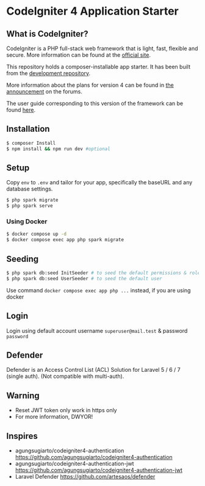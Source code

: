 # CodeIgniter 4 Application Starter

## What is CodeIgniter?

CodeIgniter is a PHP full-stack web framework that is light, fast, flexible and secure.
More information can be found at the [official site](http://codeigniter.com).

This repository holds a composer-installable app starter.
It has been built from the
[development repository](https://github.com/codeigniter4/CodeIgniter4).

More information about the plans for version 4 can be found in [the announcement](http://forum.codeigniter.com/thread-62615.html) on the forums.

The user guide corresponding to this version of the framework can be found
[here](https://codeigniter4.github.io/userguide/).

## Installation
```bash
$ composer Install
$ npm install && npm run dev #optional
```

## Setup
Copy `env` to `.env` and tailor for your app, specifically the baseURL
and any database settings.

```bash
$ php spark migrate
$ php spark serve
```

### Using Docker
```bash
$ docker compose up -d
$ docker compose exec app php spark migrate
```

## Seeding
```bash
$ php spark db:seed InitSeeder # to seed the default permissions & roles
$ php spark db:seed UserSeeder # to seed the default user
```
Use command `docker compose exec app php ...` instead, if you are using docker

## Login
Login using default account username `superuser@mail.test` & password `password`

## Defender
Defender is an Access Control List (ACL) Solution for Laravel 5 / 6 / 7 (single auth). (Not compatible with multi-auth).

## Warning
- Reset JWT token only work in https only
- For more information, DWYOR!

## Inspires
- agungsugiarto/codeigniter4-authentication https://github.com/agungsugiarto/codeigniter4-authentication
- agungsugiarto/codeigniter4-authentication-jwt https://github.com/agungsugiarto/codeigniter4-authentication-jwt
- Laravel Defender https://github.com/artesaos/defender
